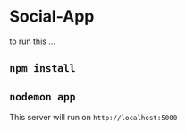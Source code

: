 # Social-App


to run this ... 



## `npm install`


## `nodemon app`


This server will run on `http://localhost:5000`
